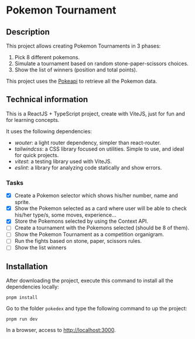 # Pokemon Tournament

## Description

This project allows creating Pokemon Tournaments in 3 phases:

1. Pick 8 different pokemons.
2. Simulate a tournament based on random stone-paper-scissors choices.
3. Show the list of winners (position and total points).

This project uses the [Pokeapi](https://pokeapi.co/) to retrieve all the Pokemon data.

## Technical information

This is a ReactJS + TypeScript project, create with ViteJS, just for fun and for learning concepts.

It uses the following dependencies:

- *wouter*: a light router dependency, simpler than react-router.
- *tailwindcss*: a CSS library focused on utilities. Simple to use, and ideal for quick projects.
- *vitest*: a testing library used with ViteJS.
- *eslint*: a library for analyzing code statically and show errors.

### Tasks

- [x] Create a Pokemon selector which shows his/her number, name and sprite.
- [x] Show the Pokemon selected as a card where user will be able to check his/her type/s, some moves, experience...
- [x] Store the Pokemons selected by using the Context API.
- [ ] Create a tournament with the Pokemons selected (should be 8 of them).
- [ ] Show the Pokemon Tournament as a competition organigram.
- [ ] Run the fights based on stone, paper, scissors rules.
- [ ] Show the list winners

## Installation

After downloading the project, execute this command to install all the dependencies locally:

```
pnpm install
```

Go to the folder `pokedex` and type the following command to up the project:

```
pnpm run dev
```

In a browser, access to [http://localhost:3000](http://localhost:3000).
